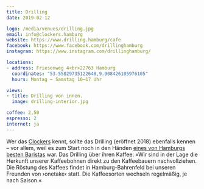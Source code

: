 ```yaml
---
title: Drilling
date: 2019-02-12

logo: /media/venues/drilling.jpg
email: info@clockers.hamburg
website: https://www.drilling.hamburg/cafe
facebook: https://www.facebook.com/drillinghamburg
instagram: https://www.instagram.com/drillinghamburg/

locations:
- address: Friesenweg 4<br>22763 Hamburg
  coordinates: "53.55829735122648,9.908426105976105"
  hours: Montag – Samstag 10–17 Uhr

views:
- title: Drilling von innen.
  image: drilling-interior.jpg

coffee: 2,50
espresso: 2
internet: ja
---
```


Wer das [Clockers](https://web.archive.org/web/20211227183136/https://clockers.hamburg/) kennt, sollte das Drilling (eröffnet 2018) ebenfalls kennen – vor allem, weil es zum Start noch in den Händen [eines von Hamburgs besten Baristas](https://www.facebook.com/drillinghamburg/photos/a.193377721384251/319052372150118/) war. Das Drilling über ihren Kaffee: »Wir sind in der Lage die Herkunft unserer Kaffeebohnen direkt zu den Kaffeebauern nachvollziehen. Die Röstung des Kaffees findet in Hamburg-Bahrenfeld bei unseren Freunden von ›onetake‹ statt. Die Kaffeesorten wechseln regelmäßig, je nach Saison.«